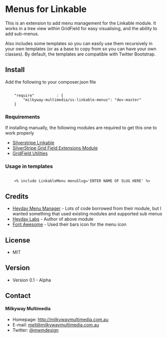 Menus for Linkable
======
This is an extension to add menu management for the Linkable module. It works in a tree view within GridField for easy visualising, and the ability to add sub-menus.

Also includes some templates so you can easily use them recursively in your own templates (or as a base to copy from so you can have your own classes). By default, the templates are compatible with Twitter Bootstrap.

## Install
Add the following to your composer.json file

```

    "require"          : {
		"milkyway-multimedia/ss-linkable-menus": "dev-master"
	}

```

### Requirements
If installing manually, the following modules are required to get this one to work properly

* [Silverstripe Linkable](https://github.com/sheadawson/silverstripe-linkable)
* [SilverStripe Grid Field Extensions Module](https://github.com/silverstripe-australia/silverstripe-gridfieldextensions)
* [GridField Utilities](https://github.com/milkyway-multimedia/ss-gridfield-utils)

### Usage in templates

```

    <% include LinkableMenu menuSlug='ENTER NAME OF SLUG HERE' %>

```

## Credits
* [Heyday Menu Manager](https://github.com/heyday/silverstripe-menumanager) - Lots of code borrowed from their module, but I wanted something that used existing modules and supported sub menus
* [Heyday Labs](https://github.com/heyday) - Author of above module
* [Font Awesome](http://fontawesome.io) - Used their bars icon for the menu icon

## License 
* MIT

## Version 
* Version 0.1 - Alpha

## Contact
#### Milkyway Multimedia
* Homepage: http://milkywaymultimedia.com.au
* E-mail: mell@milkywaymultimedia.com.au
* Twitter: [@mwmdesign](https://twitter.com/mwmdesign "mwmdesign on twitter")